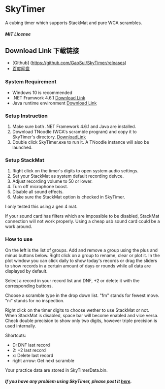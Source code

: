# SkyTimer
A cubing timer which supports StackMat and pure WCA scrambles.

##### MIT License

## Download Link 下载链接
- [Github] (https://github.com/GaoSui/SkyTimer/releases)
- [百度网盘](http://pan.baidu.com/s/1dF7Faff)

### System Requirement
- Windows 10 is recommended
- .NET Framwork 4.6.1 [Download Link](https://www.microsoft.com/net/download)
- Java runtime environment [Download Link](http://www.java.com)

### Setup Instruction
1. Make sure both .NET Framework 4.6.1 and Java are installed.
2. Download TNoodle (WCA's scramble program) and copy it to SkyTimer's directory. [DownloadLink](https://www.worldcubeassociation.org/regulations/scrambles/tnoodle/TNoodle-WCA-0.11.1.jar) 
3. Double click SkyTimer.exe to run it. A TNoodle instance will also be launched.

### Setup StackMat
1. Right click on the timer's digits to open system audio settings.
2. Set your StackMat as system default recording deivce.
3. Adjust recording volume to 50 or lower.
4. Turn off microphone boost.
5. Disable all sound effects.
6. Make sure the StackMat option is checked in SkyTimer.

I only tested this using a gen 4 mat. 

If your sound card has filters which are impossible to be disabled, StackMat connection will not work properly. Using a cheap usb sound card could be a work around.

### How to use
On the left is the list of groups. Add and remove a group using the plus and minus buttons below. Right click on a group to rename, clear or plot it. In the plot window you can click daily to show today's records or drag the sliders to show records in a certain amount of days or rounds while all data are displayed by default.

Select a record in your record list and DNF, +2 or delete it with the corresponding buttons.

Choose a scramble type in the drop down list. "fm" stands for fewest move. "ni" stands for no inspection.

Right click on the timer digits to choose wether to use StackMat or not. When StackMat is disabled, space bar will become enabled and vice versa. Check double precision to show only two digits, however triple precision is used internally.

Shortcuts:
- D: DNF last record
- 2: +2 last record
- x: Delete last record
- right arrow: Get next scramble

Your practice data are stored in SkyTimerData.bin.

##### If you have any problem using SkyTimer, please post it [here](https://github.com/GaoSui/SkyTimer/issues).
